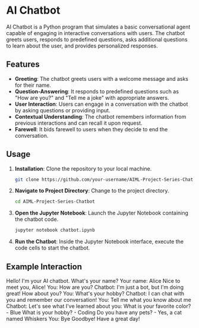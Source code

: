 # AI Chatbot

AI Chatbot is a Python program that simulates a basic conversational agent capable of engaging in interactive conversations with users. The chatbot greets users, responds to predefined questions, asks additional questions to learn about the user, and provides personalized responses.

## Features

- **Greeting**: The chatbot greets users with a welcome message and asks for their name.
- **Question-Answering**: It responds to predefined questions such as "How are you?" and "Tell me a joke" with appropriate answers.
- **User Interaction**: Users can engage in a conversation with the chatbot by asking questions or providing input.
- **Contextual Understanding**: The chatbot remembers information from previous interactions and can recall it upon request.
- **Farewell**: It bids farewell to users when they decide to end the conversation.

## Usage

1. **Installation**: Clone the repository to your local machine. 

    ```bash
    git clone https://github.com/your-username/AIML-Project-Series-Chatbot.git
    ```

2. **Navigate to Project Directory**: Change to the project directory.

    ```bash
    cd AIML-Project-Series-Chatbot
    ```

3. **Open the Jupyter Notebook**: Launch the Jupyter Notebook containing the chatbot code.

    ```bash
    jupyter notebook chatbot.ipynb
    ```

4. **Run the Chatbot**: Inside the Jupyter Notebook interface, execute the code cells to start the chatbot.

## Example Interaction

Hello! I'm your AI chatbot. What's your name?
Your name: Alice
Nice to meet you, Alice!
You: How are you?
Chatbot: I'm just a bot, but I'm doing great! How about you?
You: What's your hobby?
Chatbot: I can chat with you and remember our conversation!
You: Tell me what you know about me
Chatbot: Let's see what I've learned about you:
What is your favorite color? - Blue
What is your hobby? - Coding
Do you have any pets? - Yes, a cat named Whiskers
You: Bye
Goodbye! Have a great day!
